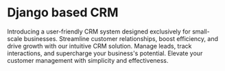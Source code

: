 # Django based CRM

Introducing a user-friendly CRM system designed exclusively for small-scale businesses. Streamline customer relationships, boost efficiency, and drive growth with our intuitive CRM solution. Manage leads, track interactions, and supercharge your business's potential. Elevate your customer management with simplicity and effectiveness.

